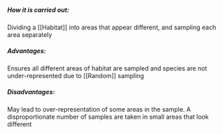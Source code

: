 ##### How it is carried out:
Dividing a [[Habitat]] into areas that appear different, and sampling each area separately
##### Advantages:
Ensures all different areas of habitat are sampled and species are not under-represented due to [[Random]] sampling
##### Disadvantages:
May lead to over-representation of some areas in the sample. A disproportionate number of samples are taken in small areas that look different